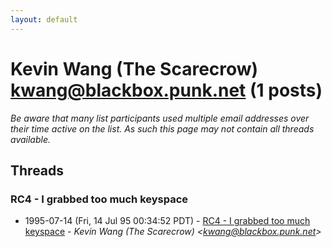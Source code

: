 ```yaml
---
layout: default
---
```


# Kevin Wang (The Scarecrow) <kwang@blackbox.punk.net> (1 posts)

_Be aware that many list participants used multiple email addresses over their time active on the list. As such this page may not contain all threads available._

## Threads

### RC4 - I grabbed too much keyspace
+ 1995-07-14 (Fri, 14 Jul 95 00:34:52 PDT) - [RC4 - I grabbed too much keyspace](/archive/1995/07/65770617c9c19533e27effc4c3af2b43fb096a5f58bd53bcc77bda2b67f0621e) - _Kevin Wang (The Scarecrow) \<kwang@blackbox.punk.net\>_


